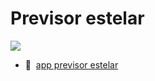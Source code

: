 # Previsor estelar

<img src="https://clipchamp.com/watch/EeyNK6889rf"/>

- 🌌  [app previsor estelar](https://previsor-estelar.streamlit.app/)
